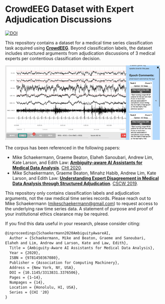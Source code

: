 # CrowdEEG Dataset with Expert Adjudication Discussions

[![DOI](https://zenodo.org/badge/DOI/10.5281/zenodo.4540343.svg)](https://doi.org/10.5281/zenodo.4540343)

This repository contains a dataset for a medical time series classification task acquired using **[CrowdEEG](https://crowdeeg.ca/)**. Beyond classification labels, the dataset includes structured arguments from adjudication discussions of 3 medical experts per contentious classification decision.

![The CrowdEEG adjudication interface](adjudication_ui.gif)

The corpus has been referenced in the following papers:

* Mike Schaekermann, Graeme Beaton, Elaheh Sanoubari, Andrew Lim, Kate Larson, and Edith Law: **[Ambiguity-aware AI Assistants for Medical Data Analysis](https://dl.acm.org/doi/abs/10.1145/3313831.3376506)**. [CHI 2020](http://chi2020.acm.org/).
* Mike Schaekermann, Graeme Beaton, Minahz Habib, Andrew Lim, Kate Larson, and Edith Law: **[Understanding Expert Disagreement in Medical Data Analysis through Structured Adjudication](https://dl.acm.org/doi/10.1145/3359178)**. [CSCW 2019](http://chi2020.acm.org/).

This repository only contains classification labels and adjudication arguments, not the raw medical time series records. Please reach out to Mike Schaekermann (mikeschaekermann@gmail.com) to request access to the underlying raw time series data. A statement of purpose and proof of your institutional ethics clearance may be required.

If you find this data useful in your research, please consider citing:

```
@inproceedings{Schaekermann2020AmbiguityAwareAI,
  Author = {Schaekermann, Mike and Beaton, Graeme and Sanoubari, Elaheh and Lim, Andrew and Larson, Kate and Law, Edith},
  Title = {Ambiguity-Aware AI Assistants for Medical Data Analysis},
  Year = {2020},
  ISBN = {9781450367080},
  Publisher = {Association for Computing Machinery},
  Address = {New York, NY, USA},
  DOI = {10.1145/3313831.3376506},
  Pages = {1–14},
  Numpages = {14},
  Location = {Honolulu, HI, USA},
  Series = {CHI '20}
}
```
